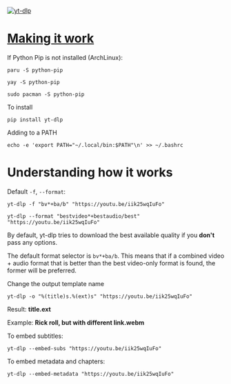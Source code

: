 [![yt-dlp](https://raw.githubusercontent.com/yt-dlp/yt-dlp/master/.github/banner.svg)](https://github.com/yt-dlp/yt-dlp)
# [Making it work](https://pypi.org/project/yt-dlp/)
If Python Pip is not installed (ArchLinux):

`paru -S python-pip`

`yay -S python-pip`

`sudo pacman -S python-pip`

To install

`pip install yt-dlp`

Adding to a PATH

`echo -e 'export PATH="~/.local/bin:$PATH"\n' >> ~/.bashrc`

# Understanding how it works
Default `-f`, `--format`:

`yt-dlp -f "bv*+ba/b" "https://youtu.be/iik25wqIuFo"`

`yt-dlp --format "bestvideo*+bestaudio/best" "https://youtu.be/iik25wqIuFo"`

By default, yt-dlp tries to download the best available quality if you __don't__ pass any options.

The default format selector is `bv*+ba/b`. This means that if a combined video + audio format that is better than the best video-only format is found, the former will be preferred.

Change the output template name

`yt-dlp -o "%(title)s.%(ext)s" "https://youtu.be/iik25wqIuFo"`

Result: __title.ext__

Example: __Rick roll, but with different link.webm__

To embed subtitles:

`yt-dlp --embed-subs "https://youtu.be/iik25wqIuFo"`

To embed metadata and chapters:

`yt-dlp --embed-metadata "https://youtu.be/iik25wqIuFo"`

